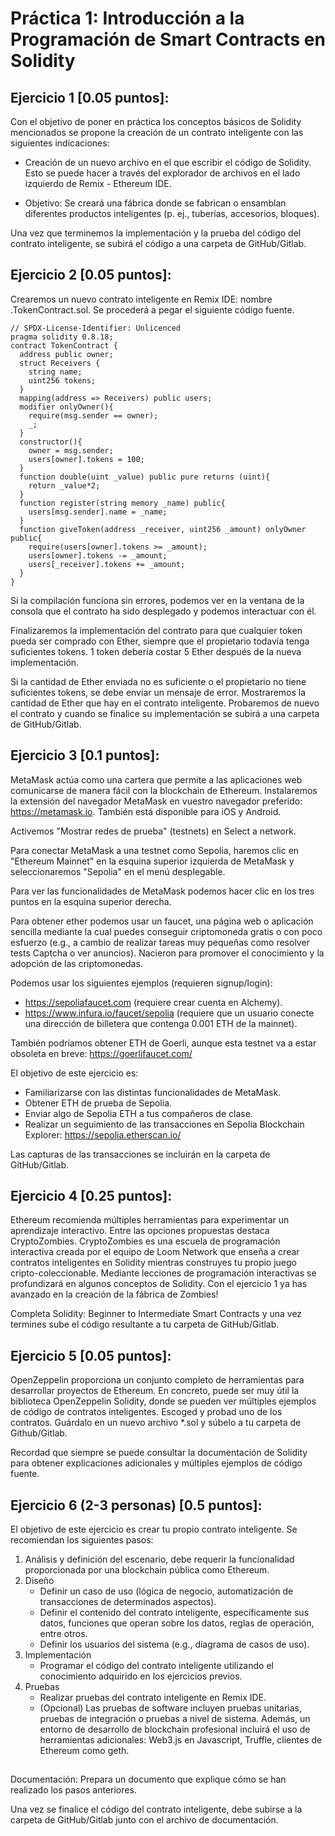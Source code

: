 # Práctica 1: Introducción a la Programación de Smart Contracts en Solidity
## Ejercicio 1 [0.05 puntos]:
Con el objetivo de poner en práctica los conceptos básicos de Solidity mencionados se propone la creación de un contrato inteligente con las siguientes indicaciones:


- Creación de un nuevo archivo en el que escribir el código de Solidity. Esto se puede hacer a través del explorador de archivos en el lado izquierdo de Remix - Ethereum IDE.


- Objetivo: Se creará una fábrica donde se fabrican o ensamblan diferentes productos inteligentes (p. ej., tuberías, accesorios, bloques).

Una vez que terminemos la implementación y la prueba del código del contrato inteligente, se subirá el código a una carpeta de GitHub/Gitlab.

## Ejercicio 2 [0.05 puntos]:
Crearemos un nuevo contrato inteligente en Remix IDE: nombre .TokenContract.sol. Se procederá a pegar el siguiente código fuente.

```
// SPDX-License-Identifier: Unlicenced
pragma solidity 0.8.18;
contract TokenContract {
  address public owner;
  struct Receivers {
    string name;
    uint256 tokens;
  }
  mapping(address => Receivers) public users;
  modifier onlyOwner(){
    require(msg.sender == owner);
    _;
  }
  constructor(){
    owner = msg.sender;
    users[owner].tokens = 100;
  }
  function double(uint _value) public pure returns (uint){
    return _value*2;
  }
  function register(string memory _name) public{
    users[msg.sender].name = _name;
  }
  function giveToken(address _receiver, uint256 _amount) onlyOwner public{
    require(users[owner].tokens >= _amount);
    users[owner].tokens -= _amount;
    users[_receiver].tokens += _amount;
  }
}
```
Si la compilación funciona sin errores, podemos ver en la ventana de la consola que el contrato ha sido desplegado y podemos interactuar con él. 

Finalizaremos la implementación del contrato para que cualquier token pueda ser comprado con Ether, siempre que el propietario todavía tenga suficientes tokens. 1 token debería costar 5 Ether después de la nueva implementación.

Si la cantidad de Ether enviada no es suficiente o el propietario no tiene suficientes tokens, se debe enviar un mensaje de error. Mostraremos la cantidad de Ether que hay en el contrato inteligente. Probaremos de nuevo el contrato y cuando se finalice su implementación se subirá a una carpeta de GitHub/Gitlab.

## Ejercicio 3 [0.1 puntos]:
MetaMask actúa como una cartera que permite a las aplicaciones web comunicarse de manera fácil con la blockchain de Ethereum. Instalaremos la extensión del navegador MetaMask en vuestro navegador preferido: https://metamask.io. También está disponible para iOS y Android. 

Activemos "Mostrar redes de prueba" (testnets) en Select a network.

Para conectar MetaMask a una testnet como Sepolia, haremos clic en "Ethereum Mainnet" en la esquina superior izquierda de MetaMask y seleccionaremos "Sepolia" en el menú desplegable.

Para ver las funcionalidades de MetaMask podemos hacer clic en los tres puntos en la esquina superior derecha.

Para obtener ether podemos usar un faucet, una página web o aplicación sencilla mediante la cual puedes conseguir criptomoneda gratis o con poco esfuerzo (e.g., a cambio de realizar tareas muy pequeñas como resolver tests Captcha o ver anuncios). Nacieron para promover el conocimiento y la adopción de las criptomonedas.

Podemos usar los siguientes ejemplos (requieren signup/login):
- https://sepoliafaucet.com (requiere crear cuenta en Alchemy).
- https://www.infura.io/faucet/sepolia (requiere que un usuario conecte una dirección de billetera que contenga 0.001 ETH de la mainnet).

También podríamos obtener ETH de Goerli, aunque esta testnet va a estar obsoleta en breve: https://goerlifaucet.com/

El objetivo de este ejercicio es:
- Familiarizarse con las distintas funcionalidades de MetaMask.
- Obtener ETH de prueba de Sepolia.
- Enviar algo de Sepolia ETH a tus compañeros de clase.
- Realizar un seguimiento de las transacciones en Sepolia Blockchain Explorer: https://sepolia.etherscan.io/

Las capturas de las transacciones se incluirán en la carpeta de GitHub/Gitlab.

## Ejercicio 4 [0.25 puntos]:
Ethereum recomienda múltiples herramientas para experimentar un aprendizaje interactivo. Entre las opciones propuestas destaca CryptoZombies. CryptoZombies es una escuela de programación interactiva creada por el equipo de Loom Network que enseña a crear contratos inteligentes en Solidity mientras construyes tu propio juego cripto-coleccionable. Mediante lecciones de programación interactivas se profundizará en algunos conceptos de Solidity. Con el ejercicio 1 ya has avanzado en la creación de la fábrica de Zombies! 

Completa Solidity: Beginner to Intermediate Smart Contracts y una vez termines sube el código resultante a tu carpeta de GitHub/Gitlab.

## Ejercicio 5 [0.05 puntos]:
OpenZeppelin proporciona un conjunto completo de herramientas para desarrollar proyectos de Ethereum. En concreto, puede ser muy útil la biblioteca OpenZeppelin Solidity, donde se pueden ver múltiples ejemplos de código de contratos inteligentes. Escoged y probad uno de los contratos. Guárdalo en un nuevo archivo *.sol y súbelo a tu carpeta de Github/Gitlab.

Recordad que siempre se puede consultar la documentación de Solidity para obtener explicaciones adicionales y múltiples ejemplos de código fuente.

## Ejercicio 6 (2-3 personas) [0.5 puntos]:
El objetivo de este ejercicio es crear tu propio contrato inteligente. Se recomiendan los siguientes pasos:
1. Análisis y definición del escenario, debe requerir la funcionalidad proporcionada por una blockchain pública como Ethereum.
2. Diseño
   - Definir un caso de uso (lógica de negocio, automatización de transacciones de determinados aspectos).
   - Definir el contenido del contrato inteligente, específicamente sus datos, funciones que operan sobre los datos, reglas de operación, entre otros.
   - Definir los usuarios del sistema (e.g., diagrama de casos de uso).
3. Implementación
   - Programar el código del contrato inteligente utilizando el conocimiento adquirido en los ejercicios previos.
4. Pruebas
   - Realizar pruebas del contrato inteligente en Remix IDE.
   - (Opcional) Las pruebas de software incluyen pruebas unitarias, pruebas de integración o pruebas a nivel de sistema. Además, un entorno de desarrollo de blockchain profesional incluirá el uso de herramientas adicionales: Web3.js en Javascript, Truffle, clientes de Ethereum como geth.

##
Documentación: Prepara un documento que explique cómo se han realizado los pasos anteriores.

Una vez se finalice el código del contrato inteligente, debe subirse a la carpeta de GitHub/Gitlab junto con el archivo de documentación.
